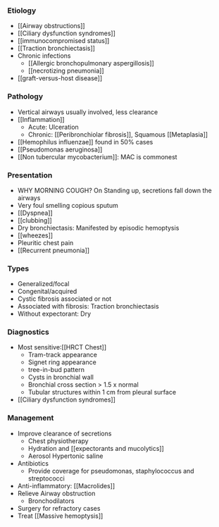 ### Etiology 
- [[Airway obstructions]]
- [[Ciliary dysfunction syndromes]] 
- [[immunocompromised status]] 
- [[Traction bronchiectasis]] 
- Chronic infections
	- [[Allergic bronchopulmonary aspergillosis]]
	- [[necrotizing pneumonia]]
- [[graft-versus-host disease]] 
### Pathology
- Vertical airways usually involved, less clearance
- [[Inflammation]] 
	- Acute: Ulceration
	- Chronic: [[Peribronchiolar fibrosis]], Squamous [[Metaplasia]] 
- [[Hemophilus influenzae]] found in 50% cases
- [[Pseudomonas aeruginosa]] 
- [[Non tubercular mycobacterium]]: MAC is commonest

### Presentation
- WHY MORNING COUGH? On Standing up, secretions fall down the airways
- Very foul smelling copious sputum
- [[Dyspnea]]  
- [[clubbing]] 
- Dry bronchiectasis: Manifested by episodic hemoptysis
- [[wheezes]]
- Pleuritic chest pain
- [[Recurrent pneumonia]] 

### Types
- Generalized/focal
- Congenital/acquired
- Cystic fibrosis associated or not
- Associated with fibrosis: Traction bronchiectasis
- Without expectorant: Dry 

### Diagnostics
- Most sensitive:[[HRCT Chest]] 
	- Tram-track appearance
	- Signet ring appearance
	- tree-in-bud pattern
	- Cysts in bronchial wall
	- Bronchial cross section > 1.5 x normal
	- Tubular structures within 1 cm from pleural surface
- [[Ciliary dysfunction syndromes]] 
### Management
- Improve clearance of secretions
	- Chest physiotherapy
	- Hydration and [[expectorants and mucolytics]] 
	- Aerosol Hypertonic saline
- Antibiotics
	- Provide coverage for pseudomonas, staphylococcus and streptococci
- Anti-inflammatory: [[Macrolides]] 
- Relieve Airway obstruction
	- Bronchodilators
- Surgery for refractory cases
- Treat [[Massive hemoptysis]] 
